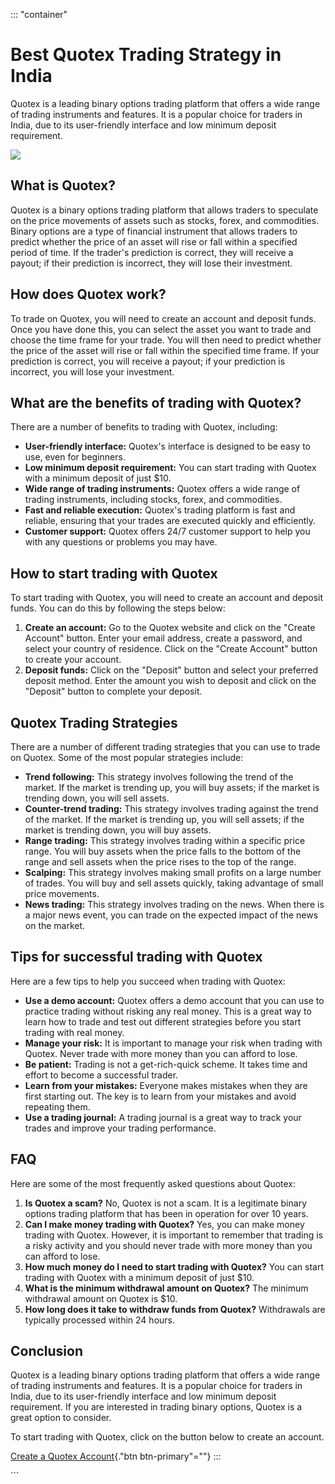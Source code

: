 ::: \"container\"
# Best Quotex Trading Strategy in India

Quotex is a leading binary options trading platform that offers a wide
range of trading instruments and features. It is a popular choice for
traders in India, due to its user-friendly interface and low minimum
deposit requirement.

[![](https://static.quotex.io/files/4_en/300_250.jpg)](https://traff.sbs/brokerqxlid)

## What is Quotex?

Quotex is a binary options trading platform that allows traders to
speculate on the price movements of assets such as stocks, forex, and
commodities. Binary options are a type of financial instrument that
allows traders to predict whether the price of an asset will rise or
fall within a specified period of time. If the trader\'s prediction is
correct, they will receive a payout; if their prediction is incorrect,
they will lose their investment.

## How does Quotex work?

To trade on Quotex, you will need to create an account and deposit
funds. Once you have done this, you can select the asset you want to
trade and choose the time frame for your trade. You will then need to
predict whether the price of the asset will rise or fall within the
specified time frame. If your prediction is correct, you will receive a
payout; if your prediction is incorrect, you will lose your investment.

## What are the benefits of trading with Quotex?

There are a number of benefits to trading with Quotex, including:

-   **User-friendly interface:** Quotex\'s interface is designed to be
    easy to use, even for beginners.
-   **Low minimum deposit requirement:** You can start trading with
    Quotex with a minimum deposit of just \$10.
-   **Wide range of trading instruments:** Quotex offers a wide range of
    trading instruments, including stocks, forex, and commodities.
-   **Fast and reliable execution:** Quotex\'s trading platform is fast
    and reliable, ensuring that your trades are executed quickly and
    efficiently.
-   **Customer support:** Quotex offers 24/7 customer support to help
    you with any questions or problems you may have.

## How to start trading with Quotex

To start trading with Quotex, you will need to create an account and
deposit funds. You can do this by following the steps below:

1.  **Create an account:** Go to the Quotex website and click on the
    "Create Account" button. Enter your email address, create a
    password, and select your country of residence. Click on the
    "Create Account" button to create your account.
2.  **Deposit funds:** Click on the "Deposit" button and select
    your preferred deposit method. Enter the amount you wish to deposit
    and click on the "Deposit" button to complete your deposit.

## Quotex Trading Strategies

There are a number of different trading strategies that you can use to
trade on Quotex. Some of the most popular strategies include:

-   **Trend following:** This strategy involves following the trend of
    the market. If the market is trending up, you will buy assets; if
    the market is trending down, you will sell assets.
-   **Counter-trend trading:** This strategy involves trading against
    the trend of the market. If the market is trending up, you will sell
    assets; if the market is trending down, you will buy assets.
-   **Range trading:** This strategy involves trading within a specific
    price range. You will buy assets when the price falls to the bottom
    of the range and sell assets when the price rises to the top of the
    range.
-   **Scalping:** This strategy involves making small profits on a large
    number of trades. You will buy and sell assets quickly, taking
    advantage of small price movements.
-   **News trading:** This strategy involves trading on the news. When
    there is a major news event, you can trade on the expected impact of
    the news on the market.

## Tips for successful trading with Quotex

Here are a few tips to help you succeed when trading with Quotex:

-   **Use a demo account:** Quotex offers a demo account that you can
    use to practice trading without risking any real money. This is a
    great way to learn how to trade and test out different strategies
    before you start trading with real money.
-   **Manage your risk:** It is important to manage your risk when
    trading with Quotex. Never trade with more money than you can afford
    to lose.
-   **Be patient:** Trading is not a get-rich-quick scheme. It takes
    time and effort to become a successful trader.
-   **Learn from your mistakes:** Everyone makes mistakes when they are
    first starting out. The key is to learn from your mistakes and avoid
    repeating them.
-   **Use a trading journal:** A trading journal is a great way to track
    your trades and improve your trading performance.

## FAQ

Here are some of the most frequently asked questions about Quotex:

1.  **Is Quotex a scam?** No, Quotex is not a scam. It is a legitimate
    binary options trading platform that has been in operation for over
    10 years.
2.  **Can I make money trading with Quotex?** Yes, you can make money
    trading with Quotex. However, it is important to remember that
    trading is a risky activity and you should never trade with more
    money than you can afford to lose.
3.  **How much money do I need to start trading with Quotex?** You can
    start trading with Quotex with a minimum deposit of just \$10.
4.  **What is the minimum withdrawal amount on Quotex?** The minimum
    withdrawal amount on Quotex is \$10.
5.  **How long does it take to withdraw funds from Quotex?** Withdrawals
    are typically processed within 24 hours.

## Conclusion

Quotex is a leading binary options trading platform that offers a wide
range of trading instruments and features. It is a popular choice for
traders in India, due to its user-friendly interface and low minimum
deposit requirement. If you are interested in trading binary options,
Quotex is a great option to consider.

To start trading with Quotex, click on the button below to create an
account.

[Create a Quotex
Account](\%22https://traff.sbs/brokerqxsignup\%22){."btn
btn-primary"=""}
:::

\`\`\`


